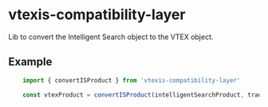 # vtexis-compatibility-layer

Lib to convert the Intelligent Search object to the VTEX object.

## Example

```js
    import { convertISProduct } from 'vtexis-compatibility-layer'

    const vtexProduct = convertISProduct(intelligentSearchProduct, tradePolicy)
```